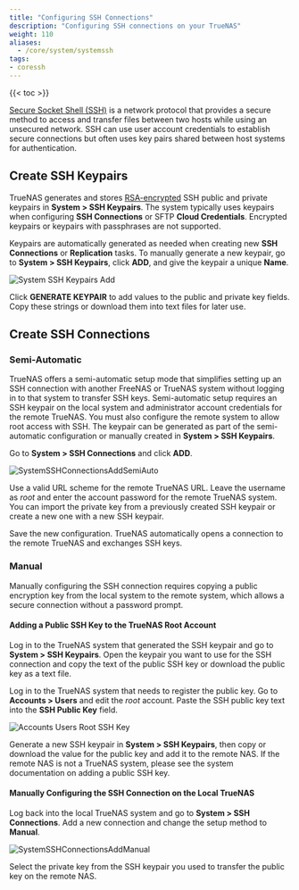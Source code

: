 ```yaml
---
title: "Configuring SSH Connections"
description: "Configuring SSH connections on your TrueNAS"
weight: 110
aliases:
  - /core/system/systemssh
tags:
- coressh
---
```


{{< toc >}}

[Secure Socket Shell (SSH)](https://searchsecurity.techtarget.com/definition/Secure-Shell) is a network protocol that provides a secure method to access and transfer files between two hosts while using an unsecured network.
SSH can use user account credentials to establish secure connections but often uses key pairs shared between host systems for authentication.

## Create SSH Keypairs

TrueNAS generates and stores [RSA-encrypted](https://tools.ietf.org/html/rfc8017) SSH public and private keypairs in **System > SSH Keypairs**.
The system typically uses keypairs when configuring **SSH Connections** or SFTP **Cloud Credentials**.
Encrypted keypairs or keypairs with passphrases are not supported.

Keypairs are automatically generated as needed when creating new **SSH Connections** or **Replication** tasks.
To manually generate a new keypair, go to **System > SSH Keypairs**, click **ADD**, and give the keypair a unique **Name**.

![System SSH Keypairs Add](/images/CORE/12.0/SystemSSHKeypairsAdd.png "System SSH Keypairs Add")

Click **GENERATE KEYPAIR** to add values to the public and private key fields.
Copy these strings or download them into text files for later use.

## Create SSH Connections

### Semi-Automatic

TrueNAS offers a semi-automatic setup mode that simplifies setting up an SSH connection with another FreeNAS or TrueNAS system without logging in to that system to transfer SSH keys.
Semi-automatic setup requires an SSH keypair on the local system and administrator account credentials for the remote TrueNAS.
You must also configure the remote system to allow root access with SSH.
The keypair can be generated as part of the semi-automatic configuration or manually created in **System > SSH Keypairs**.

Go to **System > SSH Connections** and click **ADD**.

![SystemSSHConnectionsAddSemiAuto](/images/CORE/12.0/SystemSSHConnectionsAddSemiAuto.png "Semi-Auto Connection")

Use a valid URL scheme for the remote TrueNAS URL.
Leave the username as *root* and enter the account password for the remote TrueNAS system.
You can import the private key from a previously created SSH keypair or create a new one with a new SSH keypair.

Save the new configuration. TrueNAS automatically opens a connection to the remote TrueNAS and exchanges SSH keys.

### Manual

Manually configuring the SSH connection requires copying a public encryption key from the local system to the remote system, which allows a secure connection without a password prompt.

#### Adding a Public SSH Key to the TrueNAS Root Account

Log in to the TrueNAS system that generated the SSH keypair and go to **System > SSH Keypairs**.
Open the keypair you want to use for the SSH connection and copy the text of the public SSH key or download the public key as a text file.

Log in to the TrueNAS system that needs to register the public key. Go to **Accounts > Users** and edit the *root* account.
Paste the SSH public key text into the **SSH Public Key** field.

![Accounts Users Root SSH Key](/images/CORE/12.0/AccountsUsersRootSSHKey.png "Accounts Users Root SSH Key")

Generate a new SSH keypair in **System > SSH Keypairs**, then copy or download the value for the public key and add it to the remote NAS.
If the remote NAS is not a TrueNAS system, please see the system documentation on adding a public SSH key.

#### Manually Configuring the SSH Connection on the Local TrueNAS

Log back into the local TrueNAS system and go to **System > SSH Connections**. Add a new connection and change the setup method to **Manual**.

![SystemSSHConnectionsAddManual](/images/CORE/12.0/SystemSSHConnectionsAddManual.png "SSH Connections: Manual Options")

Select the private key from the SSH keypair you used to transfer the public key on the remote NAS.